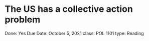 # The US has a collective action problem

Done: Yes
Due Date: October 5, 2021
class: POL 1101
type: Reading